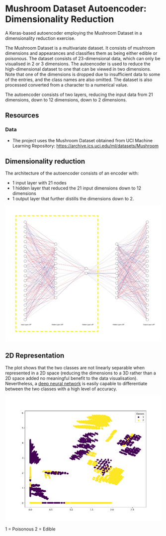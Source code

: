 # Mushroom Dataset Autoencoder: Dimensionality Reduction

A Keras-based autoencoder employing the Mushroom Dataset in a dimensionality reduction exercise.

The Mushroom Dataset is a multivariate dataset. It consists of mushroom dimensions and appearances and classifies them
as being either edible or poisonous. The dataset consists of 23-dimensional data, which can only be visualised in 2 or 3
dimensions. The autoencoder is used to reduce the high-dimensional dataset to one that can be viewed in two dimensions.
Note that one of the dimensions is dropped due to insufficient data to some of the entries, and the class names are also
omitted. The dataset is also processed converted from a character to a numerical value.

The autoencoder consists of two layers, reducing the input data from 21 dimensions, down to 12 dimensions, down to 2
dimensions.

## Resources

### Data

* The project uses the Mushroom Dataset obtained from UCI Machine Learning Repository:
  https://archive.ics.uci.edu/ml/datasets/Mushroom

## Dimensionality reduction

The architecture of the autoencoder consists of an encoder with:
* 1 input layer with 21 nodes
* 1 hidden layer that reduced the 21 input dimensions down to 12 dimensions
* 1 output layer that further distills the dimensions down to 2.

<p align="center">
  <img src="images/architecture.jpg" width="650px"/>
</p>

## 2D Representation

The plot shows that the two classes are not linearly separable when represented in a 2D space (reducing the dimensions to a 3D rather than a 2D space added no meaningful benefit to the data visualisation). Nevertheless, a
[deep neural network](https://github.com/Carla-de-Beer/tensorflow-2.x-projects/tree/master/dff/classifier/mushroom-dataset-classifier)
is easily capable to differentiate between the two classes with a high level of accuracy.

<p align="center">
  <img src="images/2D_visualisation_2.png" width="650px"/>
</p>

1 = Poisonous
2 = Edible
